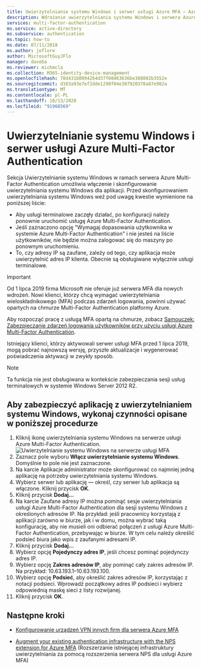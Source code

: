```yaml
---
title: Uwierzytelnianie systemu Windows i serwer usługi Azure MFA — Azure Active Directory
description: Wdrażanie uwierzytelniania systemu Windows i serwera Azure Multi-Factor Authentication.
services: multi-factor-authentication
ms.service: active-directory
ms.subservice: authentication
ms.topic: how-to
ms.date: 07/11/2018
ms.author: joflore
author: MicrosoftGuyJFlo
manager: daveba
ms.reviewer: michmcla
ms.collection: M365-identity-device-management
ms.openlocfilehash: 70d431b0094264d37f60d63636be388802b3552e
ms.sourcegitcommit: d103a93e7ef2dde1298f04e307920378a87e982a
ms.translationtype: MT
ms.contentlocale: pl-PL
ms.lasthandoff: 10/13/2020
ms.locfileid: "91968569"
---
```

# <a name="windows-authentication-and-azure-multi-factor-authentication-server"></a>Uwierzytelnianie systemu Windows i serwer usługi Azure Multi-Factor Authentication

Sekcja Uwierzytelnianie systemu Windows w ramach serwera Azure Multi-Factor Authentication umożliwia włączenie i skonfigurowanie uwierzytelniania systemu Windows dla aplikacji. Przed skonfigurowaniem uwierzytelniania systemu Windows weź pod uwagę kwestie wymienione na poniższej liście:

* Aby usługi terminalowe zaczęły działać, po konfiguracji należy ponownie uruchomić usługę Azure Multi-Factor Authentication.
* Jeśli zaznaczono opcję "Wymagaj dopasowania użytkownika w systemie Azure Multi-Factor Authentication" i nie jesteś na liście użytkowników, nie będzie można zalogować się do maszyny po ponownym uruchomieniu.
* To, czy adresy IP są zaufane, zależy od tego, czy aplikacja może uwierzytelnić adres IP klienta. Obecnie są obsługiwane wyłącznie usługi terminalowe.  

> [!IMPORTANT]
> Od 1 lipca 2019 firma Microsoft nie oferuje już serwera MFA dla nowych wdrożeń. Nowi klienci, którzy chcą wymagać uwierzytelniania wieloskładnikowego (MFA) podczas zdarzeń logowania, powinni używać opartych na chmurze Multi-Factor Authentication platformy Azure.
>
> Aby rozpocząć pracę z usługą MFA opartą na chmurze, zobacz [Samouczek: Zabezpieczanie zdarzeń logowania użytkowników przy użyciu usługi Azure Multi-Factor Authentication](tutorial-enable-azure-mfa.md).
>
> Istniejący klienci, którzy aktywowali serwer usługi MFA przed 1 lipca 2019, mogą pobrać najnowszą wersję, przyszłe aktualizacje i wygenerować poświadczenia aktywacji w zwykły sposób.

> [!NOTE]
> Ta funkcja nie jest obsługiwana w kontekście zabezpieczania sesji usług terminalowych w systemie Windows Server 2012 R2.

## <a name="to-secure-an-application-with-windows-authentication-use-the-following-procedure"></a>Aby zabezpieczyć aplikację z uwierzytelnianiem systemu Windows, wykonaj czynności opisane w poniższej procedurze

1. Kliknij ikonę uwierzytelniania systemu Windows na serwerze usługi Azure Multi-Factor Authentication.
   ![Uwierzytelnianie systemu Windows na serwerze usługi MFA](./media/howto-mfaserver-windows/windowsauth.png)
2. Zaznacz pole wyboru **Włącz uwierzytelnianie systemu Windows**. Domyślnie to pole nie jest zaznaczone.
3. Na karcie Aplikacje administrator może skonfigurować co najmniej jedną aplikację na potrzeby uwierzytelniania systemu Windows.
4. Wybierz serwer lub aplikację — określ, czy serwer lub aplikacja są włączone. Kliknij przycisk **OK**.
5. Kliknij przycisk **Dodaj...**
6. Na karcie Zaufane adresy IP można pominąć sesje uwierzytelniania usługi Azure Multi-Factor Authentication dla sesji systemu Windows z określonych adresów IP. Na przykład: jeśli pracownicy korzystają z aplikacji zarówno w biurze, jak i w domu, można wybrać taką konfigurację, aby nie musieli oni odbierać połączeń z usługi Azure Multi-Factor Authentication, przebywając w biurze. W tym celu należy określić podsieć biura jako wpis z zaufanymi adresami IP.
7. Kliknij przycisk **Dodaj...**
8. Wybierz opcję **Pojedynczy adres IP**, jeśli chcesz pominąć pojedynczy adres IP.
9. Wybierz opcję **Zakres adresów IP**, aby pominąć cały zakres adresów IP. Na przykład: 10.63.193.1–10.63.193.100.
10. Wybierz opcję **Podsieć**, aby określić zakres adresów IP, korzystając z notacji podsieci. Wprowadź początkowy adres IP podsieci i wybierz odpowiednią maskę sieci z listy rozwijanej.
11. Kliknij przycisk **OK**.

## <a name="next-steps"></a>Następne kroki

- [Konfigurowanie urządzeń VPN innych firm dla serwera Azure MFA](howto-mfaserver-nps-vpn.md)

- [Augment your existing authentication infrastructure with the NPS extension for Azure MFA](howto-mfa-nps-extension.md) (Rozszerzanie istniejącej infrastruktury uwierzytelniania za pomocą rozszerzenia serwera NPS dla usługi Azure MFA)
